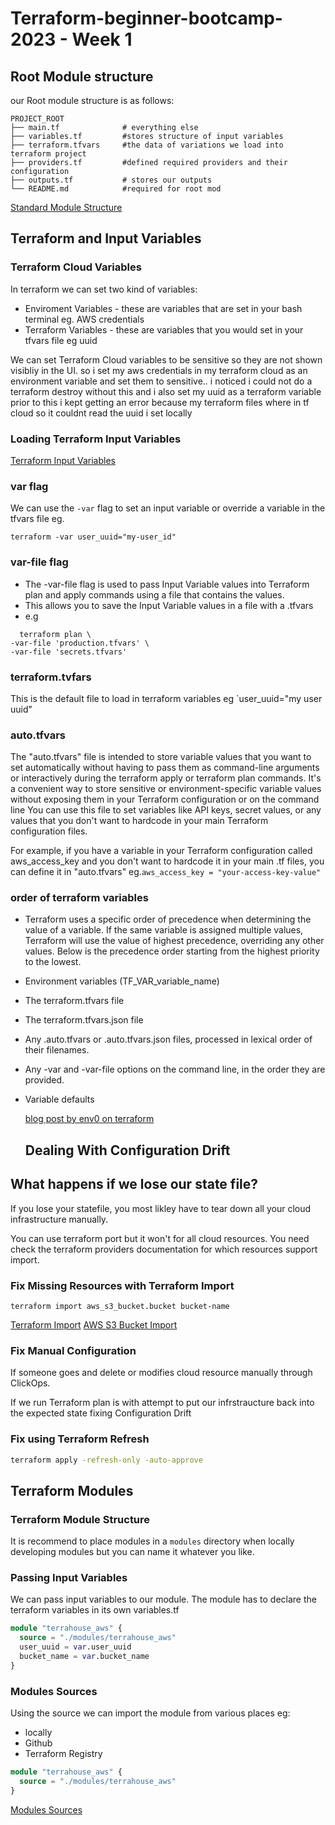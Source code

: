 # Terraform-beginner-bootcamp-2023 - Week 1
## Root Module structure 
our Root module structure is as follows:
```
PROJECT_ROOT
├── main.tf              # everything else
├── variables.tf         #stores structure of input variables
├── terraform.tfvars     #the data of variations we load into terraform project
├── providers.tf         #defined required providers and their configuration
├── outputs.tf           # stores our outputs
└── README.md            #required for root mod
```
[Standard Module Structure](https://developer.hashicorp.com/terraform/language/modules/develop/structure)

## Terraform and Input Variables

### Terraform Cloud Variables

In terraform we can set two kind of variables:
- Enviroment Variables - these are variables that are set in your bash terminal eg. AWS credentials
- Terraform Variables - these are variables that you would set in your tfvars file eg uuid 

We can set Terraform Cloud variables to be sensitive so they are not shown visibliy in the UI.
so i set my aws credentials in my terraform cloud as an environment variable and set them to sensitive.. i noticed i could not do a terraform destroy without this 
and i also set my uuid as a terraform variable prior to this i kept getting an error because my terraform files where in tf cloud so it couldnt read the uuid i set locally 

### Loading Terraform Input Variables

[Terraform Input Variables](https://developer.hashicorp.com/terraform/language/values/variables)

### var flag
We can use the `-var` flag to set an input variable or override a variable in the tfvars file eg. 
```
terraform -var user_uuid="my-user_id"
```

### var-file flag

- The -var-file flag is used to pass Input Variable values into Terraform plan and apply commands using a file that contains the values.
- This allows you to save the Input Variable values in a file with a .tfvars
- e.g
```
  terraform plan \
-var-file 'production.tfvars' \
-var-file 'secrets.tfvars'
```

### terraform.tvfars

This is the default file to load in terraform variables eg `user_uuid="my user uuid"

### auto.tfvars

The "auto.tfvars" file is intended to store variable values that you want to set automatically without having to pass them as command-line arguments or interactively during the terraform apply or terraform plan commands. It's a convenient way to store sensitive or environment-specific variable values without exposing them in your Terraform configuration or on the command line
You can use this file to set variables like API keys, secret values, or any values that you don't want to hardcode in your main Terraform configuration files.

For example, if you have a variable in your Terraform configuration called aws_access_key and you don't want to hardcode it in your main .tf files, you can define it in "auto.tfvars" eg.` aws_access_key = "your-access-key-value"
`

### order of terraform variables

- Terraform uses a specific order of precedence when determining the value of a variable. If the same variable is assigned multiple values, Terraform will use the value of highest precedence, overriding any other values. Below is the precedence order starting from the highest priority to the lowest.

- Environment variables (TF_VAR_variable_name)
- The terraform.tfvars file
- The terraform.tfvars.json file
- Any .auto.tfvars or .auto.tfvars.json files, processed in lexical order of their filenames.
- Any -var and -var-file options on the command line, in the order they are provided.
- Variable defaults
  
  [blog post by env0 on terraform](https://www.env0.com/blog/terraform-variables)

  ## Dealing With Configuration Drift

## What happens if we lose our state file?

If you lose your statefile, you most likley have to tear down all your cloud infrastructure manually.

You can use terraform port but it won't for all cloud resources. You need check the terraform providers documentation for which resources support import.

### Fix Missing Resources with Terraform Import

`terraform import aws_s3_bucket.bucket bucket-name`

[Terraform Import](https://developer.hashicorp.com/terraform/cli/import)
[AWS S3 Bucket Import](https://registry.terraform.io/providers/hashicorp/aws/latest/docs/resources/s3_bucket#import)

### Fix Manual Configuration

If someone goes and delete or modifies cloud resource manually through ClickOps. 

If we run Terraform plan is with attempt to put our infrstraucture back into the expected state fixing Configuration Drift

### Fix using Terraform Refresh

```sh
terraform apply -refresh-only -auto-approve
```

## Terraform Modules

### Terraform Module Structure

It is recommend to place modules in a `modules` directory when locally developing modules but you can name it whatever you like.

### Passing Input Variables

We can pass input variables to our module.
The module has to declare the terraform variables in its own variables.tf

```tf
module "terrahouse_aws" {
  source = "./modules/terrahouse_aws"
  user_uuid = var.user_uuid
  bucket_name = var.bucket_name
}
```

### Modules Sources

Using the source we can import the module from various places eg:
- locally
- Github
- Terraform Registry

```tf
module "terrahouse_aws" {
  source = "./modules/terrahouse_aws"
}
```


[Modules Sources](https://developer.hashicorp.com/terraform/language/modules/sources)

